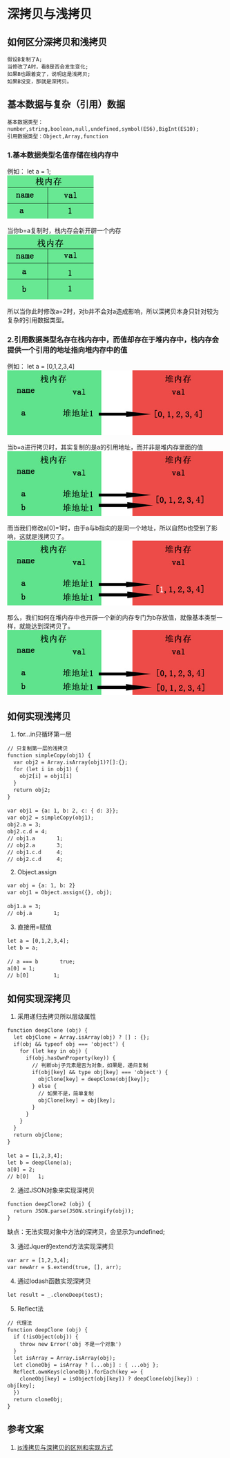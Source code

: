 # 深拷贝与浅拷贝

## 如何区分深拷贝和浅拷贝
```
假设B复制了A;
当修改了A时，看B是否会发生变化;
如果B也跟着变了，说明这是浅拷贝;
如果B没变，那就是深拷贝。
```

## 基本数据与复杂（引用）数据
```
基本数据类型：number,string,boolean,null,undefined,symbol(ES6),BigInt(ES10);  
引用数据类型：Object,Array,function
```

### 1.基本数据类型名值存储在栈内存中
例如： let a = 1;  
![图片](../images/201912/1.jpg)  
  
当你b=a复制时，栈内存会新开辟一个内存  
![图片](../images/201912/2.jpg)  
  
所以当你此时修改a=2时，对b并不会对a造成影响，所以深拷贝本身只针对较为复杂的引用数据类型。  

### 2.引用数据类型名存在栈内存中，而值却存在于堆内存中，栈内存会提供一个引用的地址指向堆内存中的值  
例如： let a = [0,1,2,3,4]  
![图片](../images/201912/3.jpg)  
  
当b=a进行拷贝时，其实复制的是a的引用地址，而并非是堆内存里面的值  
![图片](../images/201912/4.jpg)  
  
而当我们修改a[0]=1时，由于a与b指向的是同一个地址，所以自然b也受到了影响，这就是浅拷贝了。  
![图片](../images/201912/5.jpg)  
  
那么，我们如何在堆内存中也开辟一个新的内存专门为b存放值，就像基本类型一样，就能达到深拷贝了。  
![图片](../images/201912/6.jpg)  
  

## 如何实现浅拷贝
1. for...in只循环第一层
```
// 只复制第一层的浅拷贝
function simpleCopy(obj1) {
  var obj2 = Array.isArray(obj1)?[]:{};
  for (let i in obj1) {
    obj2[i] = obj1[i]
  }
  return obj2;
}

var obj1 = {a: 1, b: 2, c: { d: 3}};
var obj2 = simpleCopy(obj1);
obj2.a = 3;
obj2.c.d = 4;
// obj1.a       1;
// obj2.a       3;
// obj1.c.d     4;
// obj2.c.d     4;
```

2. Object.assign
```
var obj = {a: 1, b: 2}
var obj1 = Object.assign({}, obj);

obj1.a = 3;
// obj.a       1;
```
3. 直接用=赋值
```
let a = [0,1,2,3,4];
let b = a;

// a === b       true;
a[0] = 1;
// b[0]        1;
```

## 如何实现深拷贝
1. 采用递归去拷贝所以层级属性
```
function deepClone (obj) {
  let objClone = Array.isArray(obj) ? [] : {};
  if(obj && typeof obj === 'object') {
    for (let key in obj) {
      if(obj.hasOwnProperty(key)) {
        // 判断obj子元素是否为对象，如果是，递归复制
        if(obj[key] && type obj[key] === 'object') {
          objClone[key] = deepClone(obj[key]);
        } else {
          // 如果不是，简单复制
          objClone[key] = obj[key];
        }
      }
    }
  }
  return objClone;
}

let a = [1,2,3,4];
let b = deepClone(a);
a[0] = 2;
// b[0]   1;
```

2. 通过JSON对象来实现深拷贝
```
function deepClone2 (obj) {
  return JSON.parse(JSON.stringify(obj));
}
```
缺点：无法实现对象中方法的深拷贝，会显示为undefined;

3. 通过Jquer的extend方法实现深拷贝
```
var arr = [1,2,3,4];
var newArr = $.extend(true, [], arr);
```

4. 通过lodash函数实现深拷贝
```
let result = _.cloneDeep(test);
```

5. Reflect法
```
// 代理法
function deepClone (obj) {
  if (!isObject(obj)) {
    throw new Error('obj 不是一个对象')
  }
  let isArray = Array.isArray(obj);
  let cloneObj = isArray ? [...obj] : { ...obj };
  Reflect.ownKeys(cloneObj).forEach(key => {
    cloneObj[key] = isObject(obj[key]) ? deepClone(obj[key]) : obj[key];
  })
  return cloneObj;
}
```


## 参考文案
1. [js浅拷贝与深拷贝的区别和实现方式](https://www.jianshu.com/p/1c142ec2ca45)
